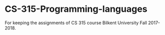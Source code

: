 # CS-315-Programming-languages
For keeping the assignments of CS 315 course Bilkent University Fall 2017-2018.
